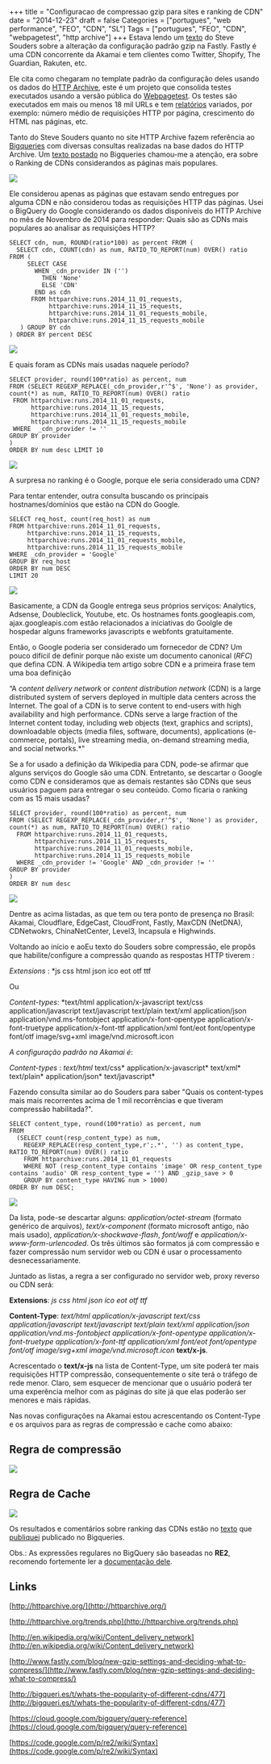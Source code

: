 +++
title = "Configuracao de compressao gzip para sites e ranking de CDN"
date = "2014-12-23"
draft = false
Categories = ["portugues", "web performance", "FEO", "CDN", "SL"]
Tags = ["portugues", "FEO", "CDN", "webpagetest", "http archive"]
+++
Estava lendo um [texto](http://www.fastly.com/blog/new-gzip-settings-and-deciding-what-to-compress/) do Steve Souders sobre a alteração da configuração padrão gzip na Fastly. Fastly é uma CDN concorrente da Akamai e tem clientes como Twitter, Shopify, The Guardian, Rakuten, etc.

Ele cita como chegaram no template padrão da configuração deles usando os dados do [HTTP Archive](http://httparchive.org/), este é um projeto que consolida testes executados usando a versão pública do [Webpagetest](http://www.webpagetest.org/). Os testes são executados em mais ou menos 18 mil URLs e tem [relatórios](http://httparchive.org/trends.php) variados, por exemplo: número médio de requisições HTTP por página, crescimento do HTML nas páginas, etc.

Tanto do Steve Souders quanto no site HTTP Archive fazem referência ao [Bigqueries](http://httparchive.org/) com diversas consultas realizadas na base dados do HTTP Archive. Um [texto postado](http://bigqueri.es/t/top-base-page-cdns-for-top-urls/58) no Bigqueries chamou-me a atenção, era sobre o Ranking de CDNs considerandos as páginas mais populares.

![]( /images/image_0.png)

Ele considerou apenas as páginas que estavam sendo entregues por alguma CDN e não considerou todas as requisições HTTP das páginas. Usei o BigQuery do Google considerando os dados disponíveis do HTTP Archive no mês de Novembro de 2014 para responder: Quais são as CDNs mais populares ao analisar as requisições HTTP?

```
SELECT cdn, num, ROUND(ratio*100) as percent FROM (
  SELECT cdn, COUNT(cdn) as num, RATIO_TO_REPORT(num) OVER() ratio   FROM (
     SELECT CASE
       WHEN _cdn_provider IN ('')
         THEN 'None'
         ELSE 'CDN'
       END as cdn
      FROM httparchive:runs.2014_11_01_requests,
           httparchive:runs.2014_11_15_requests,
           httparchive:runs.2014_11_01_requests_mobile,
           httparchive:runs.2014_11_15_requests_mobile
   ) GROUP BY cdn
) ORDER BY percent DESC
```

![]( /images/image_1.png)

E quais foram as CDNs mais usadas naquele período?

```
SELECT provider, round(100*ratio) as percent, num
FROM (SELECT REGEXP_REPLACE(_cdn_provider,r'^$', 'None') as provider, count(*) as num, RATIO_TO_REPORT(num) OVER() ratio
 FROM httparchive:runs.2014_11_01_requests,
      httparchive:runs.2014_11_15_requests,
      httparchive:runs.2014_11_01_requests_mobile,
      httparchive:runs.2014_11_15_requests_mobile
 WHERE  _cdn_provider != ''
GROUP BY provider
)
ORDER BY num desc LIMIT 10

```

![]( /images/image_2.png)

A surpresa no ranking é o Google, porque ele seria considerado uma CDN?

Para tentar entender, outra consulta buscando os principais hostnames/domínios que estão na CDN do Google.

```
SELECT req_host, count(req_host) as num
FROM httparchive:runs.2014_11_01_requests,
     httparchive:runs.2014_11_15_requests,
     httparchive:runs.2014_11_01_requests_mobile,
     httparchive:runs.2014_11_15_requests_mobile
WHERE _cdn_provider = 'Google'
GROUP BY req_host
ORDER BY num DESC
LIMIT 20
```

![]( /images/image_3.png)

Basicamente, a CDN da Google entrega seus próprios serviços: Analytics, Adsense, Doubleclick, Youtube, etc. Os hostnames fonts.googleapis.com, ajax.googleapis.com estão relacionados a iniciativas do Goolgle de hospedar alguns frameworks javascripts e webfonts gratuitamente.

Então, o Google poderia ser considerado um fornecedor de CDN? Um pouco difícil de definir porque não existe um documento canonical (*RFC*) que defina CDN. A Wikipedia tem artigo sobre CDN e a primeira frase tem uma boa definição

“A *content delivery network* or *content distribution network* (CDN) is a large distributed system of servers deployed in multiple data centers across the Internet. The goal of a CDN is to serve content to end-users with high availability and high performance. CDNs serve a large fraction of the Internet content today, including web objects (text, graphics and scripts), downloadable objects (media files, software, documents), applications (e-commerce, portals), live streaming media, on-demand streaming media, and social networks.*"

Se a for usado a definição da Wikipedia para CDN, pode-se afirmar que alguns serviços do Google são uma CDN. Entretanto, se descartar o Google como CDN e consideramos que as demais restantes são CDNs que seus usuários paguem para entregar o seu conteúdo. Como ficaria o ranking com as 15 mais usadas?

```
SELECT provider, round(100*ratio) as percent, num
FROM (SELECT REGEXP_REPLACE(_cdn_provider,r'^$', 'None') as provider, count(*) as num, RATIO_TO_REPORT(num) OVER() ratio
  FROM httparchive:runs.2014_11_01_requests,
       httparchive:runs.2014_11_15_requests,
       httparchive:runs.2014_11_01_requests_mobile,
       httparchive:runs.2014_11_15_requests_mobile
  WHERE _cdn_provider != 'Google' AND _cdn_provider != ''
GROUP BY provider
)
ORDER BY num desc
```

![]( /images/image_4.png)

Dentre as acima listadas, as que tem ou tera ponto de presença no Brasil: Akamai, Cloudflare, EdgeCast, CloudFront, Fastly, MaxCDN (NetDNA), CDNetwokrs, ChinaNetCenter, Level3, Incapsula e Highwinds.

Voltando ao início e aoEu texto do Souders sobre compressão, ele propôs que habilite/configure a compressão quando as respostas HTTP tiverem :

*Extensions* : *js css html json ico eot otf ttf

Ou

*Content-types*: *text/html application/x-javascript text/css application/javascript text/javascript text/plain text/xml  application/json  application/vnd.ms-fontobject application/x-font-opentype application/x-font-truetype application/x-font-ttf application/xml font/eot font/opentype font/otf image/svg+xml image/vnd.microsoft.icon

*A configuração padrão na Akamai é*:

*Content-types* : *text/html* text/css* application/x-javascript* text/xml* text/plain* application/json* text/javascript*

Fazendo consulta similar ao do Souders para saber "Quais os content-types mais mais recorrentes acima de 1 mil recorrências e que tiveram compressão habilitada?".

```
SELECT content_type, round(100*ratio) as percent, num
FROM
  (SELECT count(resp_content_type) as num,
    REGEXP_REPLACE(resp_content_type,r';.*', '') as content_type, RATIO_TO_REPORT(num) OVER() ratio
    FROM httparchive:runs.2014_11_01_requests
    WHERE NOT (resp_content_type contains 'image' OR resp_content_type contains 'audio' OR resp_content_type = '') AND _gzip_save > 0
    GROUP BY content_type HAVING num > 1000)
ORDER BY num DESC;
```

![]( /images/tab_content_type_percent.png)

Da lista, pode-se descartar alguns: *application/octet-stream* (formato genérico de arquivos), *text/x-component* (formato microsoft antigo, não mais usado), *application/x-shockwave-flash*, *font/woff* e *application/x-www-form-urlencoded*.  Os três últimos são formatos já com compressão e fazer compressão num servidor web ou CDN é usar o processamento desnecessariamente.

Juntado as listas, a regra a ser configurado no servidor web, proxy reverso ou CDN será:

**Extensions**: *js css html json ico eot otf ttf*

**Content-Type**: *text/html application/x-javascript text/css application/javascript text/javascript text/plain text/xml  application/json  application/vnd.ms-fontobject application/x-font-opentype application/x-font-truetype application/x-font-ttf application/xml font/eot font/opentype font/otf image/svg+xml image/vnd.microsoft.icon* **text/x-js**.

Acrescentado o **text/x-js** na lista de Content-Type, um site poderá ter mais requisições HTTP compressão, consequentemente o site terá o tráfego de rede menor. Claro, sem esquecer de mencionar que o usuário poderá ter uma experência melhor com as páginas do site já que elas poderão ser menores e mais rápidas.

Nas novas configurações na Akamai estou acrescentando os Content-Type e os arquivos para as regras de compressão e cache como abaixo:

## Regra de compressão

![]( /images/image_5.png)

## Regra de Cache

![]( /images/image_6.png)

Os resultados e comentários sobre ranking das CDNs estão no [texto](http://bigqueri.es/t/whats-the-popularity-of-different-cdns/477/2) que [publiquei](http://bigqueri.es/t/whats-the-popularity-of-different-cdns/477/2) publicado no Bigqueries.

Obs.: As expressões regulares no BigQuery são baseadas no **RE2**, recomendo fortemente ler a [documentação dele](https://code.google.com/p/re2/wiki/Syntax).


## Links

[http://httparchive.org/](http://httparchive.org/)

[http://httparchive.org/trends.php](http://httparchive.org/trends.php)

[http://en.wikipedia.org/wiki/Content_delivery_network](http://en.wikipedia.org/wiki/Content_delivery_network)

[http://www.fastly.com/blog/new-gzip-settings-and-deciding-what-to-compress/](http://www.fastly.com/blog/new-gzip-settings-and-deciding-what-to-compress/)

[http://bigqueri.es/t/whats-the-popularity-of-different-cdns/477](http://bigqueri.es/t/whats-the-popularity-of-different-cdns/477)

[https://cloud.google.com/bigquery/query-reference](https://cloud.google.com/bigquery/query-reference)

[https://code.google.com/p/re2/wiki/Syntax](https://code.google.com/p/re2/wiki/Syntax)
